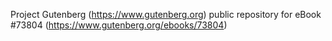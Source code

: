 Project Gutenberg (https://www.gutenberg.org) public repository for
eBook #73804 (https://www.gutenberg.org/ebooks/73804)
